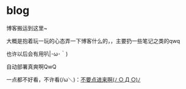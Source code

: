 # blog
博客搬运到这里~

大概是抱着玩一玩的心态弄一下博客什么的，，主要扔一些笔记之类的qwq

也许以后会有用叭|･ω･｀)

自动部署真爽啊QwQ

一点都不好看，不许看(/ω＼)：[不要点进来啊(ﾉ ○ Д ○)ﾉ](https://eruihniyhbkbnf.github.io/blog)

